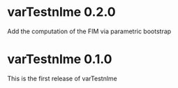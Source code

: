 # varTestnlme 0.2.0

Add the computation of the FIM via parametric bootstrap

# varTestnlme 0.1.0

This is the first release of varTestnlme
